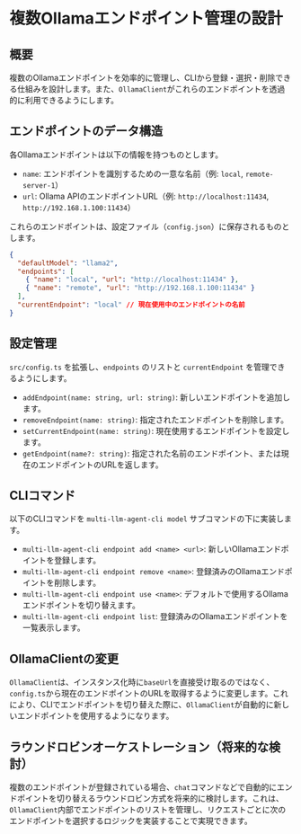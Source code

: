 # 複数Ollamaエンドポイント管理の設計

## 概要
複数のOllamaエンドポイントを効率的に管理し、CLIから登録・選択・削除できる仕組みを設計します。また、`OllamaClient`がこれらのエンドポイントを透過的に利用できるようにします。

## エンドポイントのデータ構造
各Ollamaエンドポイントは以下の情報を持つものとします。
- `name`: エンドポイントを識別するための一意な名前（例: `local`, `remote-server-1`）
- `url`: Ollama APIのエンドポイントURL（例: `http://localhost:11434`, `http://192.168.1.100:11434`）

これらのエンドポイントは、設定ファイル（`config.json`）に保存されるものとします。

```json
{
  "defaultModel": "llama2",
  "endpoints": [
    { "name": "local", "url": "http://localhost:11434" },
    { "name": "remote", "url": "http://192.168.1.100:11434" }
  ],
  "currentEndpoint": "local" // 現在使用中のエンドポイントの名前
}
```

## 設定管理
`src/config.ts` を拡張し、`endpoints` のリストと `currentEndpoint` を管理できるようにします。
- `addEndpoint(name: string, url: string)`: 新しいエンドポイントを追加します。
- `removeEndpoint(name: string)`: 指定されたエンドポイントを削除します。
- `setCurrentEndpoint(name: string)`: 現在使用するエンドポイントを設定します。
- `getEndpoint(name?: string)`: 指定された名前のエンドポイント、または現在のエンドポイントのURLを返します。

## CLIコマンド
以下のCLIコマンドを `multi-llm-agent-cli model` サブコマンドの下に実装します。

- `multi-llm-agent-cli endpoint add <name> <url>`: 新しいOllamaエンドポイントを登録します。
- `multi-llm-agent-cli endpoint remove <name>`: 登録済みのOllamaエンドポイントを削除します。
- `multi-llm-agent-cli endpoint use <name>`: デフォルトで使用するOllamaエンドポイントを切り替えます。
- `multi-llm-agent-cli endpoint list`: 登録済みのOllamaエンドポイントを一覧表示します。

## OllamaClientの変更
`OllamaClient`は、インスタンス化時に`baseUrl`を直接受け取るのではなく、`config.ts`から現在のエンドポイントのURLを取得するように変更します。これにより、CLIでエンドポイントを切り替えた際に、`OllamaClient`が自動的に新しいエンドポイントを使用するようになります。

## ラウンドロビンオーケストレーション（将来的な検討）
複数のエンドポイントが登録されている場合、`chat`コマンドなどで自動的にエンドポイントを切り替えるラウンドロビン方式を将来的に検討します。これは、`OllamaClient`内部でエンドポイントのリストを管理し、リクエストごとに次のエンドポイントを選択するロジックを実装することで実現できます。

